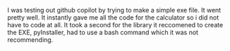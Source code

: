I was testing out github copilot by trying to make a simple exe file. It went pretty well. It instantly gave me all the code for the calculator so i did not have to code at all. 
It took a second for the library it reccomened  to create the EXE, pyInstaller, had to use a bash command which it was not recommending. 
